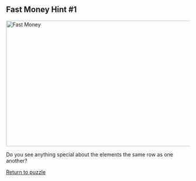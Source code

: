 ## Fast Money Hint \#1

<img src="{{ site.imgurl }}/FastMoney/FastMoney.jpg" alt="Fast Money" style="width:640px;height:343px;">

Do you see anything special about the elements the same row as one another?

[Return to puzzle](../FastMoney.md)